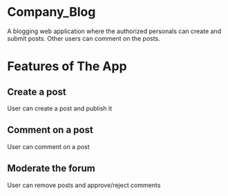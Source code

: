 # Company_Blog
A blogging web application where the authorized personals can create and submit posts. Other users can comment on the posts.

# Features of The App
## Create a post
User can create a post and publish it
## Comment on a post
User can comment on a post
## Moderate the forum
User can remove posts and approve/reject comments 
